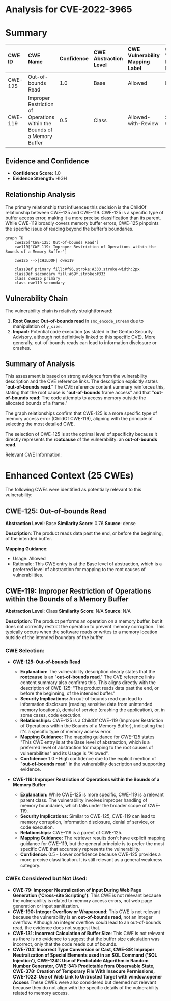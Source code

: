 # Analysis for CVE-2022-3965

# Summary
| CWE ID  | CWE Name                                                               | Confidence | CWE Abstraction Level | CWE Vulnerability Mapping Label | CWE-Vulnerability Mapping Notes |
| :------- | :--------------------------------------------------------------------- | :--------- | :---------------------- | :------------------------------ | :------------------------------ |
| CWE-125 | Out-of-bounds Read | 1.0      | Base                    | Allowed                       | Primary CWE                     |
| CWE-119 | Improper Restriction of Operations within the Bounds of a Memory Buffer | 0.5 | Class | Allowed-with-Review | Secondary Candidate |

## Evidence and Confidence

*   **Confidence Score:** 1.0
*   **Evidence Strength:** HIGH

## Relationship Analysis
The primary relationship that influences this decision is the ChildOf relationship between CWE-125 and CWE-119. CWE-125 is a specific type of buffer access error, making it a more precise classification than its parent. While CWE-119 broadly covers memory buffer errors, CWE-125 pinpoints the specific issue of reading beyond the buffer's boundaries.

```mermaid
graph TD
    cwe125["CWE-125: Out-of-bounds Read"]
    cwe119["CWE-119: Improper Restriction of Operations within the Bounds of a Memory Buffer"]
    
    cwe125 -->|CHILDOF| cwe119
    
    classDef primary fill:#f96,stroke:#333,stroke-width:2px
    classDef secondary fill:#69f,stroke:#333
    class cwe125 primary
    class cwe119 secondary
```

## Vulnerability Chain
The vulnerability chain is relatively straightforward:
  1.  **Root Cause:** **Out-of-bounds read** in `smc_encode_stream` due to manipulation of `y_size`.
  2.  **Impact:** Potential code execution (as stated in the Gentoo Security Advisory, although not definitively linked to this specific CVE). More generally, out-of-bounds reads can lead to information disclosure or crashes.

## Summary of Analysis
This assessment is based on strong evidence from the vulnerability description and the CVE reference links. The description explicitly states "**out-of-bounds read**." The CVE reference content summary reinforces this, stating that the root cause is "**out-of-bounds** frame access" and that "**out-of-bounds read**: The code attempts to access memory outside the allocated bounds of a frame."

The graph relationships confirm that CWE-125 is a more specific type of memory access error (ChildOf CWE-119), aligning with the principle of selecting the most detailed CWE.

The selection of CWE-125 is at the optimal level of specificity because it directly represents the **rootcause** of the vulnerability: an **out-of-bounds read**.

Relevant CWE Information:

# Enhanced Context (25 CWEs)
The following CWEs were identified as potentially relevant to this vulnerability:

## CWE-125: Out-of-bounds Read
**Abstraction Level**: Base
**Similarity Score**: 0.76
**Source**: dense

**Description**:
The product reads data past the end, or before the beginning, of the intended buffer.

**Mapping Guidance**:
- Usage: Allowed
- Rationale: This CWE entry is at the Base level of abstraction, which is a preferred level of abstraction for mapping to the root causes of vulnerabilities.

## CWE-119: Improper Restriction of Operations within the Bounds of a Memory Buffer
**Abstraction Level**: Class
**Similarity Score**: N/A
**Source**: N/A

**Description**: The product performs an operation on a memory buffer, but it does not correctly restrict the operation to prevent memory corruption. This typically occurs when the software reads or writes to a memory location outside of the intended boundary of the buffer.

### CWE Selection:

*   **CWE-125: Out-of-bounds Read**
    *   **Explanation:** The vulnerability description clearly states that the **rootcause** is an "**out-of-bounds read**." The CVE reference links content summary also confirms this. This aligns directly with the description of CWE-125: "The product reads data past the end, or before the beginning, of the intended buffer."
    *   **Security Implications:** An out-of-bounds read can lead to information disclosure (reading sensitive data from unintended memory locations), denial of service (crashing the application), or, in some cases, code execution.
    *   **Relationships:** CWE-125 is a ChildOf CWE-119 (Improper Restriction of Operations within the Bounds of a Memory Buffer), indicating that it's a specific type of memory access error.
    *   **Mapping Guidance:** The mapping guidance for CWE-125 states "This CWE entry is at the Base level of abstraction, which is a preferred level of abstraction for mapping to the root causes of vulnerabilities" and its Usage is "Allowed".
    *   **Confidence:** 1.0 - High confidence due to the explicit mention of "**out-of-bounds read**" in the vulnerability description and supporting evidence.

*   **CWE-119: Improper Restriction of Operations within the Bounds of a Memory Buffer**
    *   **Explanation:** While CWE-125 is more specific, CWE-119 is a relevant parent class. The vulnerability involves improper handling of memory boundaries, which falls under the broader scope of CWE-119.
    *   **Security Implications:** Similar to CWE-125, CWE-119 can lead to memory corruption, information disclosure, denial of service, or code execution.
    *   **Relationships:** CWE-119 is a parent of CWE-125.
    *   **Mapping Guidance:** The retriever results don't have explicit mapping guidance for CWE-119, but the general principle is to prefer the most specific CWE that accurately represents the vulnerability.
    *   **Confidence:** 0.5 - Lower confidence because CWE-125 provides a more precise classification. It is still relevant as a general weakness category.

### CWEs Considered but Not Used:

*   **CWE-79: Improper Neutralization of Input During Web Page Generation ('Cross-site Scripting')**: This CWE is not relevant because the vulnerability is related to memory access errors, not web page generation or input sanitization.
*   **CWE-190: Integer Overflow or Wraparound**: This CWE is not relevant because the vulnerability is an **out-of-bounds read**, not an integer overflow. Although an integer overflow *could* lead to an out-of-bounds read, the evidence does not suggest that.
*   **CWE-131: Incorrect Calculation of Buffer Size**: This CWE is not relevant as there is no evidence to suggest that the buffer size calculation was incorrect, only that the code reads out of bounds.
*   **CWE-704: Incorrect Type Conversion or Cast, CWE-89: Improper Neutralization of Special Elements used in an SQL Command ('SQL Injection'), CWE-1241: Use of Predictable Algorithm in Random Number Generator, CWE-341: Predictable from Observable State, CWE-378: Creation of Temporary File With Insecure Permissions, CWE-1022: Use of Web Link to Untrusted Target with window.opener Access** These CWEs were also considered but deemed not relevant because they do not align with the specific details of the vulnerability related to memory access.